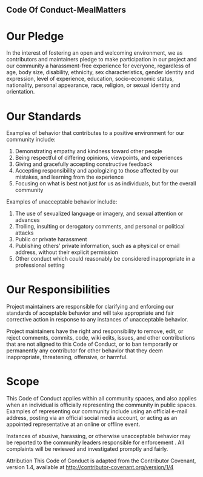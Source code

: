 ## Code Of Conduct-MealMatters

# Our Pledge
In the interest of fostering an open and welcoming environment, we as contributors and maintainers pledge to make participation in our project and our community a harassment-free experience for everyone, regardless of age, body size, disability, ethnicity, sex characteristics, gender identity and expression, level of experience, education, socio-economic status, nationality, personal appearance, race, religion, or sexual identity and orientation.

# Our Standards
Examples of behavior that contributes to a positive environment for our community include:

1. Demonstrating empathy and kindness toward other people
2. Being respectful of differing opinions, viewpoints, and experiences
3. Giving and gracefully accepting constructive feedback
4. Accepting responsibility and apologizing to those affected by our mistakes, and learning from the experience
5. Focusing on what is best not just for us as individuals, but for the overall community

Examples of unacceptable behavior include:
1. The use of sexualized language or imagery, and sexual attention or advances
2. Trolling, insulting or derogatory comments, and personal or political attacks
3. Public or private harassment
4. Publishing others' private information, such as a physical or email address, without their explicit permission
5. Other conduct which could reasonably be considered inappropriate in a professional setting
 
# Our Responsibilities
Project maintainers are responsible for clarifying and enforcing our standards of acceptable behavior and will take appropriate and fair corrective action in response to any instances of unacceptable behavior.

Project maintainers have the right and responsibility to remove, edit, or reject comments, commits, code, wiki edits, issues, and other contributions that are not aligned to this Code of Conduct, or to ban temporarily or permanently any contributor for other behavior that they deem inappropriate, threatening, offensive, or harmful.

# Scope
This Code of Conduct applies within all community spaces, and also applies when an individual is officially representing the community in public spaces. Examples of representing our community include using an official e-mail address, posting via an official social media account, or acting as an appointed representative at an online or offline event.


Instances of abusive, harassing, or otherwise unacceptable behavior may be reported to the community leaders responsible for enforcement . All complaints will be reviewed and investigated promptly and fairly.

Attribution
This Code of Conduct is adapted from the Contributor Covenant, version 1.4, available at http://contributor-covenant.org/version/1/4
